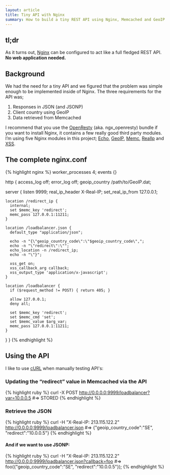 ```yaml
---
layout: article
title: Tiny API with Nginx
summary: How to build a tiny REST API using Nginx, Memcached and GeoIP.
---
```


## tl;dr

As it turns out, [Nginx](http://nginx.com/) can be configured to act like a full fledged REST API. **No web application needed.**

## Background

We had the need for a tiny API and we figured that the problem 
was simple enough to be implemented inside of Nginx. The three requirements for the API was;

 1. Responses in JSON (and JSONP)
 2. Client country using GeoIP
 3. Data retrieved from Memcached

I recommend that you use the [OpenResty](http://openresty.org/)
(aka. ngx_openresty) bundle if you want to install Nginx, it
contains a few really good third party modules. I’m using five 
Nginx modules in this project;
  [Echo](http://wiki.nginx.org/HttpEchoModule),
  [GeoIP](http://wiki.nginx.org/HttpGeoIPModule),
  [Memc](http://wiki.nginx.org/HttpMemcModule),
  [RealIp](http://wiki.nginx.org/HttpRealIpModule) and
  [XSS](https://github.com/agentzh/xss-nginx-module).

## The complete nginx.conf

{% highlight nginx %}
worker_processes 4;
events {}

http {
  access_log    off;
  error_log     off;
  geoip_country /path/to/GeoIP.dat;

  server {
    listen            9999;
    real_ip_header    X-Real-IP;
    set_real_ip_from  127.0.0.1;

    location /redirect_ip {
      internal;
      set $memc_key 'redirect';
      memc_pass 127.0.0.1:11211;
    }

    location /loadbalancer.json {
      default_type "application/json";

      echo -n "{\"geoip_country_code\":\"$geoip_country_code\",";
      echo -n "\"redirect\":\"";
      echo_location -n /redirect_ip;
      echo -n "\"}";

      xss_get on;
      xss_callback_arg callback;
      xss_output_type 'application/x-javascript';
    }

    location /loadbalancer {
      if ($request_method != POST) { return 405; }

      allow 127.0.0.1;
      deny all;

      set $memc_key 'redirect';
      set $memc_cmd 'set';
      set $memc_value $arg_var;
      memc_pass 127.0.0.1:11211;
    }
  }
}
{% endhighlight %}

## Using the API

I like to use [cURL](http://curl.haxx.se/) when manually testing API's:

### Updating the “redirect” value in Memcached via the API

{% highlight ruby %}
curl -X POST http://0.0.0.0:9999/loadbalancer?var=10.0.0.5 
#=> STORED
{% endhighlight %}

### Retrieve the JSON

{% highlight ruby %}
curl -H "X-Real-IP: 213.115.122.2" \
http://0.0.0.0:9999/loadbalancer.json
#=> {"geoip_country_code":"SE", "redirect":"10.0.0.5"}
{% endhighlight %}

#### And if we want to use JSONP:

{% highlight ruby %}
curl -H "X-Real-IP: 213.115.122.2" \
http://0.0.0.0:9999/loadbalancer.json?callback=foo
#=> foo({"geoip_country_code":"SE", "redirect":"10.0.0.5"});
{% endhighlight %}
